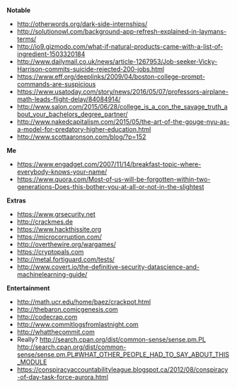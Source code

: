 **Notable**
* http://otherwords.org/dark-side-internships/
* http://solutionowl.com/background-app-refresh-explained-in-laymans-terms/
* http://io9.gizmodo.com/what-if-natural-products-came-with-a-list-of-ingredient-1503320184
* http://www.dailymail.co.uk/news/article-1267953/Job-seeker-Vicky-Harrison-commits-suicide-rejected-200-jobs.html
* https://www.eff.org/deeplinks/2009/04/boston-college-prompt-commands-are-suspicious
* https://www.usatoday.com/story/news/2016/05/07/professors-airplane-math-leads-flight-delay/84084914/
* http://www.salon.com/2015/06/28/college_is_a_con_the_savage_truth_about_your_bachelors_degree_partner/
* http://www.nakedcapitalism.com/2015/05/the-art-of-the-gouge-nyu-as-a-model-for-predatory-higher-education.html
* http://www.scottaaronson.com/blog/?p=152

**Me** 
* https://www.engadget.com/2007/11/14/breakfast-topic-where-everybody-knows-your-name/
* https://www.quora.com/Most-of-us-will-be-forgotten-within-two-generations-Does-this-bother-you-at-all-or-not-in-the-slightest

**Extras**
* https://www.grsecurity.net
* http://crackmes.de
* https://www.hackthissite.org
* https://microcorruption.com/
* http://overthewire.org/wargames/
* https://cryptopals.com
* http://metal.fortiguard.com/tests/
* http://www.covert.io/the-definitive-security-datascience-and-machinelearning-guide/

**Entertainment** 
* http://math.ucr.edu/home/baez/crackpot.html
* http://thebaron.comicgenesis.com
* http://codecrap.com
* http://www.commitlogsfromlastnight.com
* http://whatthecommit.com
* Really? http://search.cpan.org/dist/common-sense/sense.pm.PL http://search.cpan.org/dist/common-sense/sense.pm.PL#WHAT_OTHER_PEOPLE_HAD_TO_SAY_ABOUT_THIS_MODULE
* https://conspiracyaccountabilityleague.blogspot.ca/2012/08/conspiracy-of-day-task-force-aurora.html
